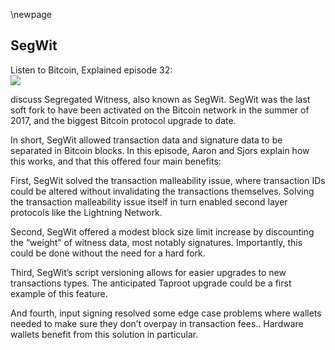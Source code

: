 \newpage
## SegWit

Listen to Bitcoin, Explained episode 32:\
![](qr/32.png)

discuss Segregated Witness, also known as SegWit. SegWit was the last soft fork to have been activated on the Bitcoin network in the summer of 2017, and the biggest Bitcoin protocol upgrade to date.

In short, SegWit allowed transaction data and signature data to be separated in Bitcoin blocks. In this episode, Aaron and Sjors explain how this works, and that this offered four main benefits:

First, SegWit solved the transaction malleability issue, where transaction IDs could be altered without invalidating the transactions themselves. Solving the transaction malleability issue itself in turn enabled second layer protocols like the Lightning Network.

Second, SegWit offered a modest block size limit increase by discounting the “weight” of witness data, most notably signatures. Importantly, this could be done without the need for a hard fork.

Third, SegWit’s script versioning allows for easier upgrades to new transactions types. The anticipated Taproot upgrade could be a first example of this feature.

And fourth, input signing resolved some edge case problems where wallets needed to make sure they don’t overpay in transaction fees.. Hardware wallets benefit from this solution in particular.

<!--

Transcript (computer generated):

Aaron:
Segwit that's right. Segregates. It's a witness, which was the previous software work. Well, was the last of work where we're working towards the taproot software. Now

Sjors:
That's the last software we know of. Exactly.

Aaron:
Yes, I guess. So it activated in 2017, it was developed in, it started being developed in 2015.

Sjors:
I think it was late 2015. Yeah. But the final idea came about to turn it into a software.

Aaron:
Probably. Would you say it's probably the biggest protocol upgrade Bitcoin has seen so far? Right?

Sjors:
Well, it's the biggest protocol upgrade we've seen since the days of completely reckless deployments of upgrades.

Aaron:
Right. Wouldn't you say it's almost the biggest change, for example.

Sjors:
Yeah, I think so. It's, it's bigger change then PTO is H but I don't know what was done in the very earliest Satoshi days, you know, when, when hundreds of op codes were turned off and all that stuff.

Aaron:
So where do we start? Do we start?

Sjors:
We could start with what the problem was.

Aaron:
Okay. What was the problem? Why do I need segue?

Sjors:
Yeah. Why do witnesses need to be segregated? Exactly. So the problem was transaction malleability, and just actually malleability means that if you, if I'm sending you some coins and you're sending them to a Lubin, who's not here, then that transaction that you're sending refers to the transaction that I just sent and the problem there, and that that's fine normally. But the problem is that somebody could take our transaction and manipulate it and I could take my transaction and manipulate it. And then your transaction would no longer refer to my transaction, but we've referred

Aaron:
To avoid. Yeah. And to be more specific, I think what the part of the turn section that's being manipulated is actually the signature. So every transaction is signs with a cryptographic signature and the signature. I don't understand the details, but I know that the signature can be tweaked somehow in a way that it looks different, but it's still valid.

Sjors:
And there were lots of ways to, to do that. So one of the ways that was fixed without segwayed is that you could I think just multiply the signature with minus one or something of just put an, a minus in front of it and it would still be valid. And so anybody could just put that mine is in front of it. So you, you would broadcast the transaction and it would go from one note to the other. Somebody else could see that transaction and they could say, well, I'm just going to flip this bit and send it onwards. And then we'll see which one wins. And this is just for simple signatures, but I think there were other, if you have more complicated scripts, there are also ways that somebody can mess with that script.

Aaron:
Yeah. So someone can mess with it in flight. Basically you send the transaction to the network and then it's forwarded from peer to peer. And until it reaches minor and it's included in a block, but every pair on the network, but can basically take the transaction, tweak it a little bit and forwarded or minor can do that. Yeah.

Sjors:
I guess even the person making it can do it. Sure. Yeah. Or the minor can do it. So you may ask yourself, why is this a problem? Right. Because I sent you some coins and you sent them to Ruben, okay. I ruined your transaction. So you just send it again. So that's, that's not a big deal.

Aaron:
It really ruined the transaction. You just tweaked it a bit, but it's still valid.

Sjors:
I ruined your transaction. So, so I send coins to you and using coins to Reuben, but that last transaction, no longer points to an existing transaction because if somebody mess with my transaction,

Aaron:
Yeah. It's the second transaction that's getting in trouble.

Sjors:
Yeah. And this is not a problem in the scenario we just described. Right. Cause you can just make a new one, except what about if you're not you, but what if I sent a transaction to a super secure volt in the Arctic, like thousands of meters underground. And then I went to the Arctic and I created a redeemed transaction back to my hot wallet, but I didn't broadcast it. I just, I just signed it. Why

Aaron:
Are you making such a complicated example with volts? And Arctics,

Sjors:
Isn't that complicated? I just, you know, I went to my vault. I created that transaction out of my vault. And then I basically buried the volt in like, like a hundred meters of rock. So it's very difficult for me to go back to the vault and make a new transaction. And then I brought gas, my original transaction and send some money to the vault and so many messes with it. Now I have to go back to Antarctica and does this COVID and it's very complicated. So that's, that's a terribly difficult example. Another example would be lightening.

Aaron:
Yeah. That's the more obvious one.

Sjors:
Yeah. So it would lightening what happens and we've, we've explained lightning in earlier episodes, but the idea is you sent money to people, send money to a shared address. And then the only way to get money out of that address is with transactions that you've both signed before you sent money into that address. So you don't want somebody messing with the transaction that goes into the address because then you can't spend from it anymore. Or you can, but you'd both have to sign it again. And so one party could kind of cheat the other party out of the coins.

Aaron:
Yeah. The point with lightening is that you're building unconfirmed transactions on each other. So if then if one of the underlying transactions is tweaked, then the transactions that follow up on that one aren't valid anymore. Yeah.

Sjors:
And people spent lots of time trying to find ways around that problem, you know, because people were thinking about lightening like solutions for quite a while, and it was just really hard to solve.

Aaron:
Yeah. So to be clear that the concrete attack in this, in this lightening example is that one of the parties would tweak the transaction. They shared between them send this tweaks transaction to the network. And then I guess the other party probably wouldn't even recognize that transaction. Or even if he did, he couldn't use his own transaction to get his funds back. Am I saying,

Sjors:
Yeah, all the transactions that get your funds back are no longer valid. So this could be a problem you know, in all the cheating scenarios. Yeah, exactly.

Aaron:
So there's also

Sjors:
Another well-known example, which was the Mt. Gox case. And that was, you know, a mistake on the part of Mt. Gox as well. If we assume that the story we've been told about how the heck happened is really true, but the story was he heck or you mean one of the many hacks,

Aaron:
The big one, but they claimed that the big one was due to transaction malleability. And the story was that they were basically doing their internal accounting based on transaction IDs. So a customer would withdraw funds, use malleability to change the withdrawal transaction a little bit, still get the money because it was our section is still valid, but then claim guys, I made a withdrawal, but I never received the money on Gox would take the transaction ID. Look, if it was in the blockchain so that there is no transaction ID like that in the blockchain, our customer must be right. And then we send the coins.

Sjors:
Any other things you have to do wrong for that, for that particular thing to happen. But, but anyway, let's, let's blame it on malleability.

Aaron:
I'm just giving an example of something that could go wrong because of measurability. If yeah. In this case you make other mistakes as well. So that was malleability. Yeah. So that's all we want to solve. Right.

Sjors:
I have been, you know, partial solutions to this already because it's a much bigger problem than just a signature, I think. But in either way, it turns out that it's seems like a whack-a-mole game. It's just really hard to solve. And the fundamental problem there seems to be that because you're, you're, you're pointing to something that includes the signature. It just gets too complicated. One thing segway does, is it no longer refers to the signature because it, it refers to, well, the, the signature is put somewhere else in a transaction in some sort of extra data, right?

Aaron:
To make this very clear in case some of our listeners aren't keeping up the thing is a transaction cost sense of all of the transaction data, plus the signature formally or usually, or still the case. And sometimes actions, the transaction data and the signature is hashed together. This case gives you a string of numbers and that's the transaction ID because the second chair can be tweaked. That means the hash meaning that transaction ID can also be tweaked. And you end up with basically the same transaction with a different transaction ID. And that causes all the problems we just discussed. So that's the problem we needed to solve. Somehow we need to make sure that a transaction would always result in the same transaction ID.

Sjors:
Yeah. So the solution there is to put the hash DEP sorry, put the signature in a separate place inside the transaction that as far as old notes are concerned, doesn't even exist. And you still refer back to other transactions by the original data. So the original basically be original part of the transaction that still creates the hash and the signature is this new data. And you do not use it to create a hash.

Aaron:
So the signature ID can't be tweaked any more because the signature isn't in there anymore.

Sjors:
Right. So you can still tweak a signature if you want it to. Although there's some limitations on that too, but if you tweak the signature, that's not part of the hash and, and this is nice, right? So that's one thing it does SegWit. And the other thing it does, is it just because this data goes into a place that old nodes don't care about? Well, suddenly you can bypass the one megabyte block size limit without a hard fork because old nodes will see a block with exactly one megabyte in it, but new notes we'll see more megabytes.

Aaron:
Yeah. Blox has a one megabyte limit. And that was, that used to be transaction data, plus all the signatures plus a little bit of metadata. And now it's basically mostly the signature data and not the signatures. And that's where the block size increase comes from. The signatures is sort of the increase.

Sjors:
Yep, exactly. And that's theoretically up to four megabyte, but in practice, it's more like two and a half, I guess, the total size that you get for blocks.

Aaron:
Yeah. Why is that there was some new calculation for how data is counted when it comes to the signature. Well,

Sjors:
Yeah, so I think what happens is you take the old data and you multiply it by three or something, and then you take the new data and you add it up. So the signature is kind of discounted in a way, and that's, that's kind of an arbitrary number, but at least it creates an incentive to use SegWit.

Aaron:
Right. And that's also why it's a bit more flexible now that the block size limit, if there are many transactions with many signatures, for example, multi-six resections, then the size of the blocks could be a little bit bigger because of how it's all calculated

Sjors:
With the usual old fashion transactions. There is not much going on in terms of signatures. You know, there just aren't that many signatures, but you could conceive of much more complicated transactions that have much longer signatures, like in a multisig situation. And those are nicely discounted in segue. Yeah.

Aaron:
Right. So how is it possible that with could be deployed as a soft fork?

Sjors:
Okay. Yeah. So this

Aaron:
Which means backwards compatible operate. So old notes still recognize the Secora chain as long as it has majority hash power, at least.

Sjors:
Yeah. And they do this because this new data that we've added is not like it's not communicated to all notes. So every transaction has a little piece of witness. That's not communicated to all nodes. And every block has a part that is, the witness does not communicate it to old notes. So, so basically new notes, first of

Aaron:
All, where is this part?

Sjors:
I think it's at the end of the block,

Aaron:
It's in the Coinbase transaction, right? It's

Sjors:
So it's, I think it's appended at the end of the block, but it's also referred to in the Coinbase transaction, because what you do want to do is you want to make sure that, you know, the block hash just refers to the things that are in the block, but it only refers to the things that are in a block as far as legacy notes are concerned. So, but you don't want to tell the legacy notes about the SegWit stuff. So what happens is there is a opportune statement in the Coinbase do a hash of all the witness stuff.

Aaron:
Yeah. The Coinbase in case listeners don't know this isn't just a company. It's also the transaction that pays the miner is rewards. So basically the first transaction in any block. Yeah.

Sjors:
And the transaction can just spend the money, however it wants, but it has to contain at least one output with opportunity. And that opportunity must refer to the witness blocks. So all nodes just see an opportunity statement and they don't care.

Aaron:
And return is a little bit of text.

Sjors:
Yeah. Opportunity basically means, okay, you're done verifying, ignore this, but it can be followed by text, which is then ignored except by new nodes, which will actually check this. Right? So this allows the notes to communicate blocks and transactions to new nodes and to old nodes. And they all agree on what's there. And the other thing, the other reason why this can be an up soft work and that's more important for the new nodes is, well, you're spending, where are you sending the coins to when you're using segwayed? So you're using a special address type now, and this address type or like on the blockchain, what you have is a script pup key. That is what an output says. So an output of a transaction tells you how to spend the new transaction. It puts a constraint on it. And so this script up key with SegWit starts with a zero or at least does now, but with taproot, it'll start with a one.

Sjors:
And then it's followed by the hash of a public key or the hash of a script and new nodes know what to do with this. They see this version zero, they know, okay, this is what, the way we know it. And they see a public key hash and they know, okay, whoever wants to spent this needs to actually provide the public key and a signature, but all nodes, what they see is okay, there is this condition, which is put zero on the stack and put this random garbage on the stack that I don't know what it is. And the end result is there's something on my stack and it's not zero and I did not fail. And so, okay, whatever, this is fine. You can spend this. So old notes think that anybody can spend that coin, but new nodes know exactly who can spend it and who can not spend it.

Aaron:
Yeah. It's actually called anyone can spend out. Yes. So in a hypothetical situation where there would only be all's nodes on the network, then it would also literally mean that the coins in these addresses could be spent by anyone.

Sjors:
Yeah. This is why the activation of taproot roads. Of course, you know, always exciting because yes, the main are signaled, but okay. What happens?

Aaron:
Yeah. We discussed that in the last episode, I think, or the one before that,

Sjors:
Well, in general, we've talked about, you know, what can go wrong with a software activation and this, this will be one of it. And so, well, it didn't go wrong. So that's good.

Aaron:
Yeah. So the reason that they didn't go wrong is because if there's a mix of all the new notes on the network, but most miners have forced the new rules that most miners will ensure that these coins in the, anyone can spend outputs from this perspective or notes, won't actually get spent, they'll consider blocks that spend these coins and valid. And as long as they're in the majority, they'll also create the longest chain. So now new nodes are happy because all the new rules are being followed and old nodes are happy because no rules are being broken from their perspective and they just follow the lungs. Jane. So everyone's still in consensus. Yeah.

Sjors:
And this rule, I just told you about this script, Bucky, that puts things on the stack. And as long as it's not zero, everybody's happy. It's kind of a hack. It's kind of just leveraging some ugly aspect of, of, you know, ancient ways to Bitcoin scripts work. But with SegWit, the first thing will be the number zero or the number one, et cetera. And this actually introduces a cleaner variant of the same principle, which is that as far as a SegWit note is concerned. If, if it starts with number zero is gonna enforce the rules. If it starts with the number one or higher, it'll consider it a, it doesn't matter. Anybody can spend this. And if we get taproot, then the new nodes will see version zero, though, they'll enforce the rules, still see version one, don't enforce the rules. But if they see version two or higher, they will just consider it valid. And that means that moving forward, you know, it's much easier to introduce soft forks like taproot without having to find another hack in the old scripting system that to exploit, right?

Aaron:
So segue, it was a little bit of a hack, but it was in that sense, a one-time hack because now we can use versioning. And every time we want to introduce a new rule for spending coins, it's going to be pretty clean and easy moving.

Sjors:
Yeah, exactly. And within taproot, I guess there's a little out of scope for this one, but within taboo, we have these multiple branches that can have their own condition and those scripts also have a versioning mechanism. So there's even more versioning that can be done. Right.

Aaron:
One more question. Sure. We mentioned that the signatures they're included in the end of the block, you mentioned, I think those are pended, but there's a reference in, in the Coinbase. So how are all these transactions included in one little transaction, what's called a Merkle tree miracle tree. And this sounds exciting. We talked about miracle

Sjors:
Trees in an earlier episode. I

Aaron:
Think we did

Sjors:
At length. We tried to explain him and it was possibly quite terrible, but we've done it and we're not going to do it again, but basically it's essentially just taking a hash, but the Merkle tree is a little bit more elegant than a hash because it allows you to like point to specific elements inside the tree where, you know, a hash will just say yes or no for everything that's in, it could be a whole megabyte is correct or not, but with a Merkle tree, you can say, okay, I can actually prove that this specific transaction exists inside that tree at that position without having to like reveal everything else in it. And that's kind of cool.

Aaron:
Yeah. And I think it's essentially sort of a mirror of the actual transactions right. Which are also included in the miracle tree in the block.

Sjors:
It's the same, it's the same idea. So it's not, it's not rocket science. So we have

Aaron:
One miracle tree, four transactions, the regular transaction data, and then sort of a mirroring Merkle tree for all the references to the signatures in the coordinates block. Right?

Sjors:
Yeah, exactly. And I think, you know, the, the general you could generalize that to something called extension blocks where you could add something else to transactions in the future and just refer to that in a Coinbase output. And so you could increase block size through software works to a degree, but you can't really go super far with that. Because as far as the old old nodes is concerned, there still has to be a valid transaction out there. And a valid transaction probably has to have at least an input, you know, and at least an output, even if the output says, do whatever you want with this, can't make it smaller than that. And there is still a one megabyte limit. As far as these nodes are concerned, you can't use extension blocks just to add data to transactions. You can add it to, you can use it to add data to transactions, but you can't use it to create an infinite number of transactions because those transactions have a minimum size, probably about 60 bytes.

Aaron:
We're going off the rails. That's fine.

Sjors:
All right. Bring us back to the reels. I think there were some other benefits of SegWit that we wanted to mention.

Aaron:
So we mentioned transaction meld mobility is solved, which was necessary for something like the lightning network so that, you know, that's why we have lighting network now because we had SegWit. The other benefits we mentioned is a block size limit increase.

Sjors:
Yeah. And I guess we had four years almost of low fees now they're high again. Yeah.

Aaron:
They're, they're stacking up now. Then we had the first meeting, so easier to make new upgrades where there were more benefits than that.

Sjors:
Yeah. There is, there is committing to the inputs. So this is fun for hardware wallets. If you're a hardware wallet and you want to sign something, we talked about that in one of the very first episodes where we explained that if you're a hardware wallet and you want to sign the transaction, you want to look at the output amounts. You can do that, but you want to make sure that the input amounts actually sort of add up to the same as the output amounts. So that money isn't just disappearing into fees. But the only way to do that is to actually have the input transactions and look at their output amounts. And so that meant that in the old days, you would have to send all the input transactions to the hardware wallet as well. And they would have to process them. And it's kind of a lot of work or it could be a lot of work if they're big transactions. Yeah.

Aaron:
So to be clear, this is always the case for any wallet. You always, you know, you, you have inputs, that's the coins you own. And then you have to outputs, that's the coins you're sending, including a change output to yourself usually. And then the difference between them, that's the fee and that's for the minor to keep. Yeah. So

Sjors:
It's not actually mentioned in the transaction. Yeah,

Aaron:
Exactly. There's no, there's no fee amount or anything like that in transaction. You just have to calculate it yourself. That's fine for a regular wallet because the regular wallet just knows how much all of the inputs are worth. And, you know, the outputs are obvious there in the transaction. And then the different, you know, it's easy to calculate Bart, a hardware wallet is basically just signing from private keys and it doesn't necessarily know how much all the inputs are worth. So now it's, am I saying this right? Yeah. It's sending money away, but it's actually not sure how much money it's sending and therefore a hardware wallet has the risk that it's sending 10 million coins as a fee without realizing that

Sjors:
Yeah, the main problem there is the fee could be arbitrary. And so if somebody colludes to the miner or just wants to take your coins hostage in some weird way, that's not good. So what SegWit does, is it commits to those inputs? So normally a transaction, you know, in the old days, the transaction would, the input would just be the ID of the transaction that we just talked about with all the malleability stuff and yeah, the, the index basically. So section has multiple outputs. So you'd say this has spending output zero of this and this transaction. And with SegWit, what's basically added to that is the amount, or actually not just the amount, the, I think, the entire transaction. So take the transaction and hash it. And that's what you're committing to now. And that, that includes the output amounts of that transaction. So now when you're signing it, you can check, it could still be entirely fake by the way. Do you know you could craft a fake transaction with fake inputs and any output amount you want, but then if the hardware wallet signs it and you put it on the blockchain, well, it's not going to be valid. So that's kind of a useless cheat.

Aaron:
Yeah. We talked about that in episode two, maybe.

Sjors:
No, I think in the first episode, episode one, yeah. With the actual tornado.

Aaron:
Right. Okay. So now we have four benefits of segway. It's one of them is Malibu LT, which was sort of the main one. I think that was the reason it was included. It was included in the elements side chain of luxury. And I think before even made it to Bitcoin. And I think that was the reason they had, it was solving measurability. So,

Sjors:
I mean, yeah, it enables things like lightning, so that's a pretty big

Aaron:
Exactly. So that's one. And then we have the block size increase, which is two. Then we have to first inning bits, which makes it easier to deploy future upgrades, which is free. And then for you mentioned, is there a hardware, wallet, fee issue is solved.

Sjors:
Yeah. Or at least we thought it was solved. We explained it the first episode that to some gotchas, but yeah, those are, I think the four main benefits. And I think there's some, some minor tweaks as well in there, but it was a pretty big change compared to that taproot is relatively soon.

Aaron:
Yeah. So I spent a lot of time on reddit.com/btc and all I read there is that sequitous the awful thing ever. How come shores, the awful list. Yes. It's horrible. Okay.

Sjors:
Well, sorry to hear that. I don't know. I mean, I've, I've heard more reasonable objections from non RPDC places saying, well, it would have been slightly simpler to do it as a hard fork, but the more I look at it, the less I'm convinced of that.

Aaron:
Yeah. I guess the argument there would be that, that the signature hash reference, the signature or hash tree is included in the Coinbase and there would have been a cleaner place to put it if,

Sjors:
Well, you wouldn't have had to call it anywhere. If you do a hard fork, you can just add the witness data to the blocks and in the main Merkle tree. So you don't need to do anything in the opportunity. Right. But the downside is you need to actually do a hard fork. And just to think through what's involved to do that is that's where all the complexity then goes and all the, the, you know, precedent risk. So I think it's good that, that this was done as a soft fork.

Aaron:
Yeah. I F I think I was, I was saying it in jest, but I think that is probably the only argument that, that, that I've heard, that even makes slight sense that that's also being exposed than English words.

Sjors:
It's been a while since [inaudible] stuff. I think that that's one of the more serious ones, but other than that, I think the main arguments were, you know, it was a block stream conspiracy and sure

Aaron:
That, yeah, of course

Sjors:
You have all that extra complexities or that big and core can get paid more and a whole bunch of,

Aaron:
Okay, are you a conspiracy? Denier? I, you sleep still shores. I make conspiracy. Yeah.

Sjors:
I'm sorry. I will keep sleeping. I think that's

Aaron:
It right? I think so. It's yours. All

Sjors:
Right, then. Thank you for listening to the fan. Weird. I'm sure as NATO, there you go.

-->
